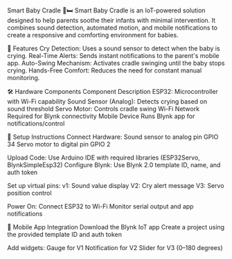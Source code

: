 Smart Baby Cradle 👶🛏️
Smart Baby Cradle is an IoT-powered solution designed to help parents soothe their infants with minimal intervention. It combines sound detection, automated motion, and mobile notifications to create a responsive and comforting environment for babies.

🧠 Features
Cry Detection: Uses a sound sensor to detect when the baby is crying.
Real-Time Alerts: Sends instant notifications to the parent's mobile app.
Auto-Swing Mechanism: Activates cradle swinging until the baby stops crying.
Hands-Free Comfort: Reduces the need for constant manual monitoring.

🛠️ Hardware Components
Component	Description
ESP32:	Microcontroller with Wi-Fi capability
Sound Sensor (Analog):	Detects crying based on sound threshold
Servo Motor: Controls cradle swing
Wi-Fi Network	Required for Blynk connectivity
Mobile Device	Runs Blynk app for notifications/control

🔧 Setup Instructions
Connect Hardware:
Sound sensor to analog pin GPIO 34
Servo motor to digital pin GPIO 2

Upload Code:
Use Arduino IDE with required libraries (ESP32Servo, BlynkSimpleEsp32)
Configure Blynk:
Use Blynk 2.0 template ID, name, and auth token

Set up virtual pins:
v1: Sound value display
V2: Cry alert message
V3: Servo position control

Power On:
Connect ESP32 to Wi-Fi
Monitor serial output and app notifications

📱 Mobile App Integration
Download the Blynk IoT app
Create a project using the provided template ID and auth token

Add widgets:
Gauge for V1
Notification for V2
Slider for V3 (0–180 degrees)
